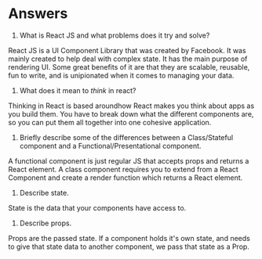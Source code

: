 # Answers

1. What is React JS and what problems does it try and solve?

React JS is a UI Component Library that was created by Facebook. It was mainly created to help deal with complex state. It has the main purpose of rendering UI. Some great benefits of it are that they are scalable, reusable, fun to write, and is unipionated when it comes to managing your data.

1. What does it mean to _think_ in react?

Thinking in React is based aroundhow React makes you think about apps as you build them. You have to break down what the different components are, so you can put them all together into one cohesive application.

1. Briefly describe some of the differences between a Class/Stateful component and a Functional/Presentational component.

A functional component is just regular JS that accepts props and returns a React element. A class component requires you to extend from a React Component and create a render function which returns a React element.

1. Describe state.

State is the data that your components have access to.

1. Describe props.

Props are the passed state. If a component holds it's own state, and needs to give that state data to another component, we pass that state as a Prop.
